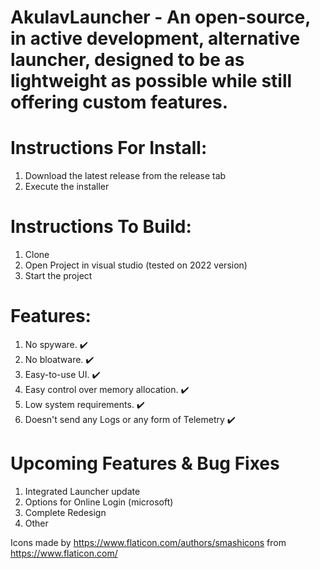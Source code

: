 # AkulavLauncher - An open-source, in active development, alternative launcher, designed to be as lightweight as possible while still offering custom features.

# Instructions For Install:
1. Download the latest release from the release tab
2. Execute the installer

# Instructions To Build:
1. Clone
2. Open Project in visual studio (tested on 2022 version)
3. Start the project

# Features:
1. No spyware. :heavy_check_mark:
2. No bloatware. :heavy_check_mark:
3. Easy-to-use UI. :heavy_check_mark:
4. Easy control over memory allocation. :heavy_check_mark:
5. Low system requirements. :heavy_check_mark:
6. Doesn't send any Logs or any form of Telemetry :heavy_check_mark:

# Upcoming Features & Bug Fixes
1. Integrated Launcher update
2. Options for Online Login (microsoft)
3. Complete Redesign
4. Other

Icons made by https://www.flaticon.com/authors/smashicons from https://www.flaticon.com/
